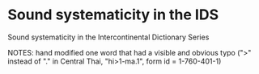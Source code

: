 # Sound systematicity in the IDS
Sound systematicity in the Intercontinental Dictionary Series


NOTES: hand modified one word that had a visible and obvious typo (">" instead of "." in Central Thai, "hi>1-ma.1", form id = 1-760-401-1)
